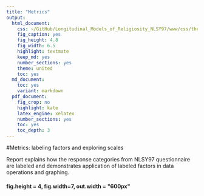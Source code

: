```yaml
---
title: "Metrics"
output:
  html_document:
    css: ~/GitHub/Longitudinal_Models_of_Religiosity_NLSY97/www/css/thesis.css
    fig_caption: yes
    fig_height: 4.8
    fig_width: 6.5
    highlight: textmate
    keep_md: yes
    number_sections: yes
    theme: united
    toc: yes
  md_document:
    toc: yes
    variant: markdown
  pdf_document:
    fig_crop: no
    highlight: kate
    latex_engine: xelatex
    number_sections: yes
    toc: yes
    toc_depth: 3
---
```


<!--  Set the working directory to the repository's base directory; this assumes the report is nested inside of only one directory.-->



#Metrics: labeling factors and exploring scales

Report explains how the response categories from NLSY97 questionnaire are labeled and demonstrates application of labeled factors in data operations and graphing.







#### fig.height = 4, fig.width=7, out.width = "600px"







